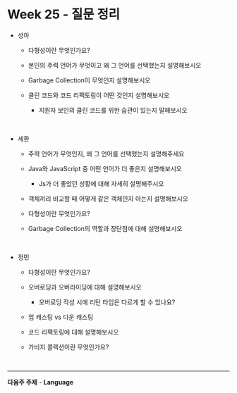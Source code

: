 # Week 25 - 질문 정리

- 성아

  - 다형성이란 무엇인가요?
  
  - 본인의 주력 언어가 무엇이고 왜 그 언어를 선택했는지 설명해보시오

  - Garbage Collection이 무엇인지 설명해보시오

  - 클린 코드와 코드 리팩토링이 어떤 것인지 설명해보시오
    - 지원자 보인의 클린 코드를 위한 습관이 있는지 말해보시오

<br>

- 세환

  - 주력 언어가 무엇인지, 왜 그 언어를 선택했는지 설명해주세요

  - Java와 JavaScript 중 어떤 언어가 더 좋은지 설명해보시오
    - Js가 더 좋았던 상황에 대해 자세히 설명해주시오

  - 객체끼리 비교할 때 어떻게 같은 객체인지 아는지 설명해보시오
  
  - 다형성이란 무엇인가요?

  - Garbage Collection의 역할과 장단점에 대해 설명해보시오

<br>

- 정민
  
  - 다형성이란 무엇인가요?

  - 오버로딩과 오버라이딩에 대해 설명해보시오
    - 오버로딩 작성 시에 리턴 타입은 다르게 할 수 있나요?
  
  - 업 캐스팅 vs 다운 캐스팅

  - 코드 리팩토링에 대해 설명해보시오

  - 가비지 콜렉션이란 무엇인가요?
  

<br>

---

**다음주 주제** - **Language**



